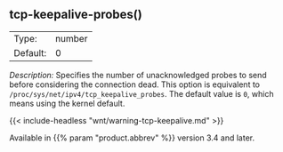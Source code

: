 ---
---
<!-- DISCLAIMER: This file is based on the syslog-ng Open Source Edition documentation https://github.com/balabit/syslog-ng-ose-guides/commit/2f4a52ee61d1ea9ad27cb4f3168b95408fddfdf2 and is used under the terms of The syslog-ng Open Source Edition Documentation License. The file has been modified by Axoflow. -->

## tcp-keepalive-probes()

|          |        |
| -------- | ------ |
| Type:    | number |
| Default: | 0      |

*Description:* Specifies the number of unacknowledged probes to send before considering the connection dead. This option is equivalent to `/proc/sys/net/ipv4/tcp_keepalive_probes`. The default value is `0`, which means using the kernel default.

{{< include-headless "wnt/warning-tcp-keepalive.md" >}}

Available in {{% param "product.abbrev" %}} version 3.4 and later.

